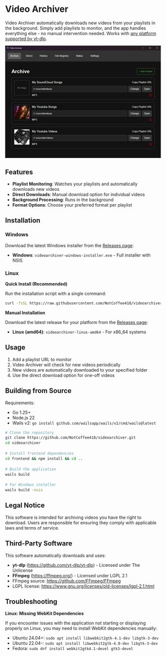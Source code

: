 # Video Archiver

Video Archiver automatically downloads new videos from your playlists in the background. Simply add playlists to monitor, and the app handles everything else - no manual intervention needed. Works with [any platform supported by yt-dlp](https://github.com/yt-dlp/yt-dlp/blob/master/supportedsites.md).

![Video Archiver Preview](https://raw.githubusercontent.com/NotCoffee418/videoarchiver/refs/heads/main/preview.jpg)

## Features

- **Playlist Monitoring**: Watches your playlists and automatically downloads new videos
- **Direct Downloads**: Manual download option for individual videos
- **Background Processing**: Runs in the background
- **Format Options**: Choose your preferred format per playlist

## Installation

### Windows

Download the latest Windows installer from the [Releases page](https://github.com/NotCoffee418/videoarchiver/releases):

- **Windows**: `videoarchiver-windows-installer.exe` - Full installer with NSIS

### Linux

**Quick Install (Recommended)**

Run the installation script with a single command:

```bash
curl -fsSL https://raw.githubusercontent.com/NotCoffee418/videoarchiver/refs/heads/main/install.sh | bash
```

**Manual Installation**

Download the latest release for your platform from the [Releases page](https://github.com/NotCoffee418/videoarchiver/releases):

- **Linux (amd64)**: `videoarchiver-linux-amd64` - For x86_64 systems

## Usage

1. Add a playlist URL to monitor
2. Video Archiver will check for new videos periodically
3. New videos are automatically downloaded to your specified folder
4. Use the direct download option for one-off videos

## Building from Source

Requirements:
- Go 1.25+
- Node.js 22
- Wails v2: `go install github.com/wailsapp/wails/v2/cmd/wails@latest`

```bash
# Clone the repository
git clone https://github.com/NotCoffee418/videoarchiver.git
cd videoarchiver

# Install frontend dependencies
cd frontend && npm install && cd ..

# Build the application
wails build

# For Windows installer
wails build -nsis
```

## Legal Notice

This software is intended for archiving videos you have the right to download. Users are responsible for ensuring they comply with applicable laws and terms of service.

## Third-Party Software

This software automatically downloads and uses:

- **yt-dlp** (https://github.com/yt-dlp/yt-dlp) - Licensed under The Unlicense
- **FFmpeg** (https://ffmpeg.org/) - Licensed under LGPL 2.1
 - FFmpeg source: https://github.com/FFmpeg/FFmpeg
 - LGPL license: https://www.gnu.org/licenses/old-licenses/lgpl-2.1.html

## Troubleshooting

**Linux: Missing WebKit Dependencies**

If you encounter issues with the application not starting or displaying properly on Linux, you may need to install WebKit dependencies manually:

- Ubuntu 24.04+: `sudo apt install libwebkit2gtk-4.1-dev libgtk-3-dev`
- Ubuntu 22.04-: `sudo apt install libwebkit2gtk-4.0-dev libgtk-3-dev`  
- Fedora: `sudo dnf install webkit2gtk4.1-devel gtk3-devel`